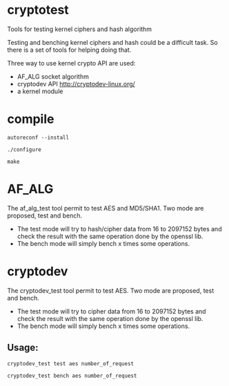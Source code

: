 # cryptotest
Tools for testing kernel ciphers and hash algorithm

Testing and benching kernel ciphers and hash could be a difficult task.
So there is a set of tools for helping doing that.

Three way to use kernel crypto API are used:
* AF_ALG socket algorithm
* cryptodev API http://cryptodev-linux.org/
* a kernel module

# compile
```Shell
autoreconf --install

./configure

make
```

# AF_ALG

The af_alg_test tool permit to test AES and MD5/SHA1.
Two mode are proposed, test and bench.
* The test mode will try to hash/cipher data from 16 to 2097152 bytes
and check the result with the same operation done by the openssl lib.
* The bench mode will simply bench x times some operations.


# cryptodev

The cryptodev_test tool permit to test AES.
Two mode are proposed, test and bench.
* The test mode will try to cipher data from 16 to 2097152 bytes
and check the result with the same operation done by the openssl lib.
* The bench mode will simply bench x times some operations.

## Usage:
```Shell
cryptodev_test test aes number_of_request

cryptodev_test bench aes number_of_request
```

